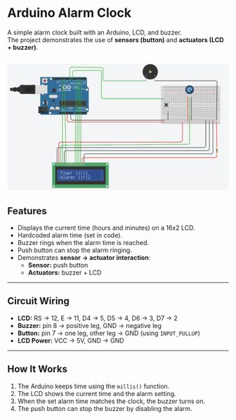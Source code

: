# Arduino Alarm Clock

A simple alarm clock built with an Arduino, LCD, and buzzer.  
The project demonstrates the use of **sensors (button)** and **actuators (LCD + buzzer)**.

![Preview](alarm.png)
---

## Features
- Displays the current time (hours and minutes) on a 16x2 LCD.
- Hardcoded alarm time (set in code).
- Buzzer rings when the alarm time is reached.
- Push button can stop the alarm ringing.
- Demonstrates **sensor → actuator interaction**:
  - **Sensor:** push button
  - **Actuators:** buzzer + LCD
---

## Circuit Wiring
- **LCD:** RS → 12, E → 11, D4 → 5, D5 → 4, D6 → 3, D7 → 2  
- **Buzzer:** pin 8 → positive leg, GND → negative leg  
- **Button:** pin 7 → one leg, other leg → GND (using `INPUT_PULLUP`)  
- **LCD Power:** VCC → 5V, GND → GND  

---

## How It Works
1. The Arduino keeps time using the `millis()` function.
2. The LCD shows the current time and the alarm setting.
3. When the set alarm time matches the clock, the buzzer turns on.
4. The push button can stop the buzzer by disabling the alarm.
